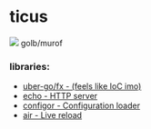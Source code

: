 # ticus

<img src="https://github.com/egonelbre/gophers/blob/master/.thumb/animation/gopher-dance-long-3x.gif?raw=">
golb/murof

### libraries:
- [uber-go/fx - (feels like IoC imo)](https://github.com/uber-go/fx)
- [echo - HTTP server](https://github.com/labstack/echo)
- [configor - Configuration loader](https://github.com/jinzhu/configor)
- [air - Live reload](https://github.com/air-verse/air)


